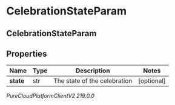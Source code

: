 # CelebrationStateParam

## CelebrationStateParam

## Properties

|Name | Type | Description | Notes|
|------------ | ------------- | ------------- | -------------|
| **state** | str | The state of the celebration | [optional] |



_PureCloudPlatformClientV2 219.0.0_
